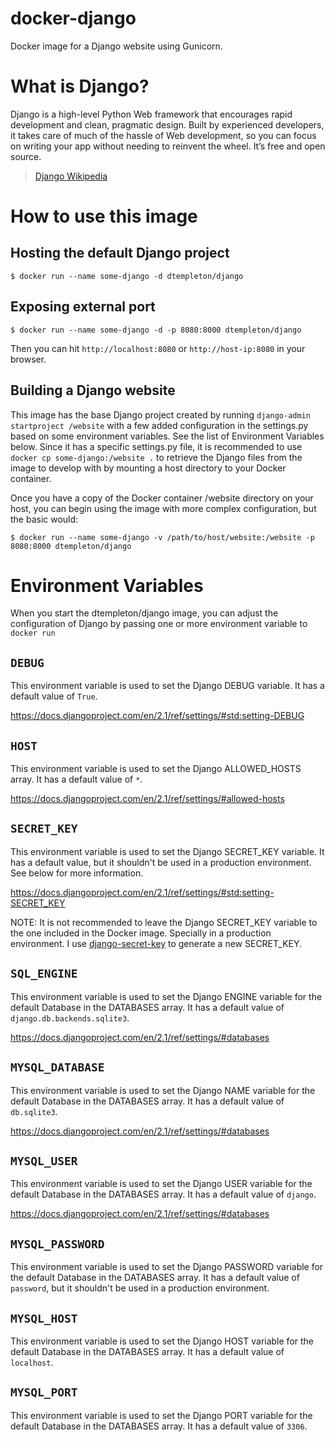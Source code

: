 # docker-django

Docker image for a Django website using Gunicorn.

# What is Django?

Django is a high-level Python Web framework that encourages rapid development and clean, pragmatic design. Built by experienced developers, it takes care of much of the hassle of Web development, so you can focus on writing your app without needing to reinvent the wheel. It’s free and open source.

> <a href="https://en.wikipedia.org/wiki/Django_(web_framework)">Django Wikipedia</a>

# How to use this image

## Hosting the default Django project

```console
$ docker run --name some-django -d dtempleton/django
```

## Exposing external port

```console
$ docker run --name some-django -d -p 8080:8000 dtempleton/django
```

Then you can hit `http://localhost:8080` or `http://host-ip:8080` in your browser.

## Building a Django website

This image has the base Django project created by running `django-admin startproject /website`
with a few added configuration in the settings.py based on some environment variables.
See the list of Environment Variables below. Since it has a specific settings.py
file, it is recommended to use `docker cp some-django:/website .` to retrieve
the Django files from the image to develop with by mounting a host directory
to your Docker container.

Once you have a copy of the Docker container /website directory on your host, you
can begin using the image with more complex configuration, but the basic would:

```console
$ docker run --name some-django -v /path/to/host/website:/website -p 8080:8000 dtempleton/django
```

# Environment Variables

When you start the dtempleton/django image, you can adjust the configuration
of Django by passing one or more environment variable to `docker run`

## `DEBUG`

This environment variable is used to set the Django DEBUG variable. It has a
default value of `True`.

https://docs.djangoproject.com/en/2.1/ref/settings/#std:setting-DEBUG

## `HOST`

This environment variable is used to set the Django ALLOWED_HOSTS array. It has
a default value of `*`.

https://docs.djangoproject.com/en/2.1/ref/settings/#allowed-hosts

## `SECRET_KEY`

This environment variable is used to set the Django SECRET_KEY variable. It has a
default value, but it shouldn't be used in a production environment. See below for
more information.

https://docs.djangoproject.com/en/2.1/ref/settings/#std:setting-SECRET_KEY

NOTE: It is not recommended to leave the Django SECRET_KEY variable to the one included
in the Docker image. Specially in a production environment. I use [django-secret-key](https://github.com/ariestiyansyah/django-secret-key) to
generate a new SECRET_KEY.

## `SQL_ENGINE`

This environment variable is used to set the Django ENGINE variable for the default
Database in the DATABASES array. It has a default value of `django.db.backends.sqlite3`.

https://docs.djangoproject.com/en/2.1/ref/settings/#databases

## `MYSQL_DATABASE`

This environment variable is used to set the Django NAME variable for the default
Database in the DATABASES array. It has a default value of `db.sqlite3`.

https://docs.djangoproject.com/en/2.1/ref/settings/#databases

## `MYSQL_USER`

This environment variable is used to set the Django USER variable for the default
Database in the DATABASES array. It has a default value of `django`.

https://docs.djangoproject.com/en/2.1/ref/settings/#databases

## `MYSQL_PASSWORD`

This environment variable is used to set the Django PASSWORD variable for the
default Database in the DATABASES array. It has a default value of `password`,
but it shouldn't be used in a production environment.

## `MYSQL_HOST`

This environment variable is used to set the Django HOST variable for the default
Database in the DATABASES array. It has a default value of `localhost`.

## `MYSQL_PORT`
This environment variable is used to set the Django PORT variable for the default
Database in the DATABASES array. It has a default value of `3306`.

#
